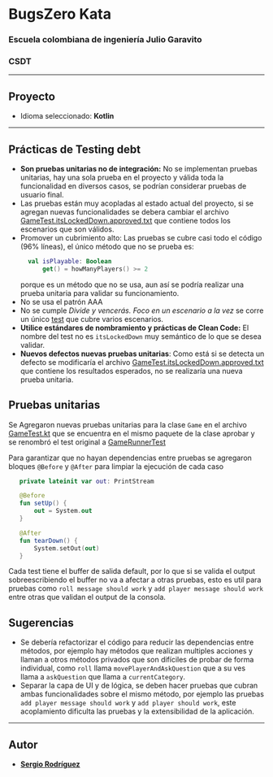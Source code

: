 # BugsZero Kata

### Escuela colombiana de ingeniería Julio Garavito
### CSDT

---
## Proyecto
* Idioma seleccionado: **Kotlin**
---
## Prácticas de Testing debt
* **Son pruebas unitarias no de integración:** No se implementan pruebas unitarias, hay una sola prueba en el proyecto y válida toda la funcionalidad en diversos casos,
  se podrían considerar pruebas de usuario final.
* Las pruebas están muy acopladas al estado actual del proyecto, si se agregan nuevas funcionalidades se debera cambiar
  el archivo [GameTest.itsLockedDown.approved.txt](/kotlin/src/test/kotlin/com/adaptionsoft/games/trivia/GameTest.itsLockedDown.approved.txt)
  que contiene todos los escenarios que son válidos.
* Promover un cubrimiento alto: Las pruebas se cubre casi todo el código (96% líneas), el único método que no se prueba es:
  ```kotlin
    val isPlayable: Boolean
        get() = howManyPlayers() >= 2
  ```
   porque es un método que no se usa, aun así se podría realizar una prueba unitaria para validar su funcionamiento.
* No se usa el patrón AAA
* No se cumple _Divide y vencerás. Foco en un escenario a la vez_ se corre un único [test](/kotlin/src/test/kotlin/com/adaptionsoft/games/trivia/GameTest.kt) que cubre varios escenarios.
* **Utilice estándares de nombramiento y prácticas de Clean Code:** El nombre del test no es `itsLockedDown` muy semántico 
  de lo que se desea validar.
* **Nuevos defectos nuevas pruebas unitarias**: Como está si se detecta un defecto se modificaría el archivo [GameTest.itsLockedDown.approved.txt](/kotlin/src/test/kotlin/com/adaptionsoft/games/trivia/GameTest.itsLockedDown.approved.txt)
  que contiene los resultados esperados, no se realizaría una nueva prueba unitaria.
## Pruebas unitarias
Se Agregaron nuevas pruebas unitarias para la clase `Game` en el archivo [GameTest.kt](/kotlin/src/test/kotlin/com/adaptionsoft/games/ugltrivia/GameTest.kt) que se encuentra en el mismo paquete de la clase aprobar
y se renombró el test original a [GameRunnerTest](/kotlin/src/test/kotlin/com/adaptionsoft/games/trivia/GameRunnerTest.kt)

Para garantizar que no hayan dependencias entre pruebas se agregaron bloques `@Before` y `@After` para limpiar la ejecución de cada caso
 ```kotlin
    private lateinit var out: PrintStream

    @Before
    fun setUp() {
        out = System.out
    }

    @After
    fun tearDown() {
        System.setOut(out)
    }
```
Cada test tiene el buffer de salida default, por lo que si se valida el output sobreescribiendo el buffer 
no va a afectar a otras pruebas, esto es util para pruebas como `roll message should work` y `add player message should work` 
entre otras que validan el output de la consola.

## Sugerencias
* Se debería refactorizar el código para reducir las dependencias entre métodos, por ejemplo hay métodos que realizan multiples 
  acciones y llaman a otros métodos privados que son difíciles de probar de forma individual,
  como `roll` llama `movePlayerAndAskQuestion` que a su ves llama a `askQuestion` que llama a `currentCategory`.
* Separar la capa de UI y de lógica, se deben hacer pruebas que cubran ambas funcionalidades sobre el mismo método, por ejemplo
  las pruebas `add player message should work` y `add player should work`, este acoplamiento dificulta las pruebas y la extensibilidad de la aplicación.

---
## Autor
* **[Sergio Rodríguez](https://github.com/SergioRt1)** 